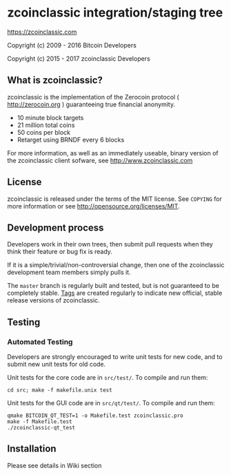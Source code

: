 zcoinclassic integration/staging tree
================================

https://zcoinclassic.com

 Copyright (c) 2009 - 2016 Bitcoin Developers
 
 Copyright (c) 2015 - 2017 zcoinclassic Developers

What is zcoinclassic?
----------------

zcoinclassic is the implementation of the Zerocoin protocol ( http://zerocoin.org ) guaranteeing true financial anonymity.

 - 10 minute block targets
 - 21 million total coins
 - 50 coins per block
 - Retarget using BRNDF every 6 blocks

For more information, as well as an immediately useable, binary version of
the zcoinclassic client sofware, see http://www.zcoinclassic.com

License
-------

zcoinclassic is released under the terms of the MIT license. See `COPYING` for more
information or see http://opensource.org/licenses/MIT.

Development process
-------------------

Developers work in their own trees, then submit pull requests when they think
their feature or bug fix is ready.

If it is a simple/trivial/non-controversial change, then one of the zcoinclassic
development team members simply pulls it.


The `master` branch is regularly built and tested, but is not guaranteed to be
completely stable. [Tags](https://github.com/zcoinclassicofficial/zcoinclassic/tags) are created
regularly to indicate new official, stable release versions of zcoinclassic.

Testing
-------

### Automated Testing

Developers are strongly encouraged to write unit tests for new code, and to
submit new unit tests for old code.

Unit tests for the core code are in `src/test/`. To compile and run them:

    cd src; make -f makefile.unix test

Unit tests for the GUI code are in `src/qt/test/`. To compile and run them:

    qmake BITCOIN_QT_TEST=1 -o Makefile.test zcoinclassic.pro
    make -f Makefile.test
    ./zcoinclassic-qt_test

Installation
-------

Please see details in Wiki section


